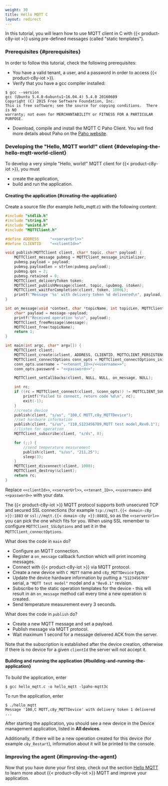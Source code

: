 ```yaml
---
weight: 30
title: Hello MQTT C
layout: redirect
---
```


In this tutorial, you will learn how to use MQTT client in C with {{< product-c8y-iot >}} using pre-defined messages (called "static templates").

### Prerequisites {#prerequisites}

In order to follow this tutorial, check the following prerequisites:

* You have a valid tenant, a user, and a password in order to access {{< product-c8y-iot >}}.
* Verify that you have a gcc compiler installed:


```shell  
$ gcc --version
gcc (Ubuntu 5.4.0-6ubuntu1~16.04.4) 5.4.0 20160609
Copyright (C) 2015 Free Software Foundation, Inc.
This is free software; see the source for copying conditions.  There is NO
warranty; not even for MERCHANTABILITY or FITNESS FOR A PARTICULAR PURPOSE.
```

* Download, compile and install the MQTT C Paho Client. You will find more details about Paho on the [Paho website](http://www.eclipse.org/paho/clients/c/).


### Developing the "Hello, MQTT world!" client {#developing-the-hello-mqtt-world-client}

To develop a very simple "Hello, world!" MQTT client for {{< product-c8y-iot >}}, you must

* create the application,
* build and run the application.

#### Creating the application {#creating-the-application}

Create a source file (for example *hello_mqtt.c*) with the following content:

```cpp
#include "stdlib.h"
#include "string.h"
#include "unistd.h"
#include "MQTTClient.h"

#define ADDRESS     "<<serverUrl>>"
#define CLIENTID    "<<clientId>>"

void publish(MQTTClient client, char* topic, char* payload) {
    MQTTClient_message pubmsg = MQTTClient_message_initializer;
    pubmsg.payload = payload;
    pubmsg.payloadlen = strlen(pubmsg.payload);
    pubmsg.qos = 2;
    pubmsg.retained = 0;
    MQTTClient_deliveryToken token;
    MQTTClient_publishMessage(client, topic, &pubmsg, &token);
    MQTTClient_waitForCompletion(client, token, 1000L);
    printf("Message '%s' with delivery token %d delivered\n", payload, token);
}

int on_message(void *context, char *topicName, int topicLen, MQTTClient_message *message) {
    char* payload = message->payload;
    printf("Received operation %s\n", payload);
    MQTTClient_freeMessage(&message);
    MQTTClient_free(topicName);
    return 1;
}

int main(int argc, char* argv[]) {
    MQTTClient client;
    MQTTClient_create(&client, ADDRESS, CLIENTID, MQTTCLIENT_PERSISTENCE_NONE, NULL);
    MQTTClient_connectOptions conn_opts = MQTTClient_connectOptions_initializer;
    conn_opts.username = "<<tenant_ID>>/<<username>>";
    conn_opts.password = "<<password>>";

    MQTTClient_setCallbacks(client, NULL, NULL, on_message, NULL);

    int rc;
    if ((rc = MQTTClient_connect(client, &conn_opts)) != MQTTCLIENT_SUCCESS) {
        printf("Failed to connect, return code %d\n", rc);
        exit(-1);
    }
    //create device
    publish(client, "s/us", "100,C MQTT,c8y_MQTTDevice");
    //set hardware information
    publish(client, "s/us", "110,S123456789,MQTT test model,Rev0.1");
    //listen for operation
    MQTTClient_subscribe(client, "s/ds", 0);

    for (;;) {
        //send temperature measurement
        publish(client, "s/us", "211,25");
        sleep(3);
    }
    MQTTClient_disconnect(client, 1000);
    MQTTClient_destroy(&client);
    return rc;
}
```

Replace `<<clientId>>`, `<<serverUrl>>`, `<<tenant_ID>>`, `<<username>>` and `<<password>>` with your data.

The {{< product-c8y-iot >}} MQTT protocol supports both unsecured TCP and secured SSL connections (for example ``tcp://mqtt.{{< domain-c8y >}}:1883`` or ``ssl://mqtt.{{< domain-c8y >}}:8883``), so as the `<<serverUrl>>` you can pick the one which fits for you.
When using SSL remember to configure ``MQTTClient_SSLOptions`` and set it in the ``MQTTClient_connectOptions``.

What does the code in `main` do?

-   Configure an MQTT connection.
-   Register a ``on_message`` callback function which will print incoming messages.
-   Connect with {{< product-c8y-iot >}} via MQTT protocol.
-   Create a new device with ``C MQTT`` name and ``c8y_MQTTDevice`` type.
-   Update the device hardware information by putting a ``"S123456789"`` serial, a ``"MQTT test model"`` model and a ``"Rev0.1"`` revision.
-   Subscribe to the static operation templates for the device - this will result in an ``on_message`` method call every time a new operation is created.
-   Send temperature measurement every 3 seconds.

What does the code in `publish` do?

-   Create a new MQTT message and set a payload.
-   Publish message via MQTT protocol.
-   Wait maximum 1 second for a message delivered ACK from the server.

Note that the subscription is established after the device creation, otherwise if there is no device for a given ``clientId`` the server will not accept it.

#### Building and running the application {#building-and-running-the-application}

To build the application, enter

```shell
$ gcc hello_mqtt.c -o hello_mqtt -lpaho-mqtt3c
```

To run the application, enter

```shell
$ ./hello_mqtt
Message '100,C MQTT,c8y_MQTTDevice' with delivery token 1 delivered
...
```

After starting the application, you should see a new device in the Device management application, listed in **All devices**.

Additionally, if there will be a new operation created for this device (for example `c8y_Restart`), information about it will be printed to the console.

### Improving the agent {#improving-the-agent}

Now that you have done your first step, check out the section [Hello MQTT](/device-integration/mqtt-examples/#hello-mqtt) to learn more about {{< product-c8y-iot >}} MQTT and improve your application.
